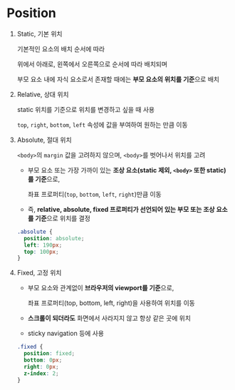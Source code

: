 # Position

1. Static, 기본 위치

   기본적인 요소의 배치 순서에 따라

   위에서 아래로, 왼쪽에서 오른쪽으로 순서에 따라 배치되며

   부모 요소 내에 자식 요소로서 존재할 때에는 **부모 요소의 위치를 기준**으로 배치

2. Relative, 상대 위치

   static 위치를 기준으로 위치를 변경하고 싶을 때 사용

   `top`, `right`, `bottom`, `left` 속성에 값을 부여하여 원하는 만큼 이동

3. Absolute, 절대 위치

   `<body>`의 `margin` 값을 고려하지 않으며, `<body>`를 벗어나서 위치를 고려

   - 부모  요소  또는  가장  가까이  있는  **조상  요소(static  제외, `<body>` 또한 static)를  기준**으로,

     좌표  프로퍼티(`top`,  `bottom`,  `left`,  `right`)만큼  이동

   - 즉,  **relative,  absolute,  fixed  프로퍼티가  선언되어  있는 부모  또는  조상  요소를  기준**으로  위치를  결정


   ```css
   .absolute {
     position: absolute;
     left: 190px;
     top: 100px;
   }
   ```

4. Fixed, 고정 위치

   - 부모  요소와  관계없이  **브라우저의  viewport를  기준**으로,

     좌표  프로퍼티(top,  bottom,  left,  right)을  사용하여  위치를  이동

   - **스크롤이  되더라도**  화면에서  사라지지  않고  항상  같은  곳에  위치

   - sticky navigation 등에 사용

   ```css
   .fixed {
     position: fixed;
     bottom: 0px;
     right: 0px;
     z-index: 2;
   }
   ```